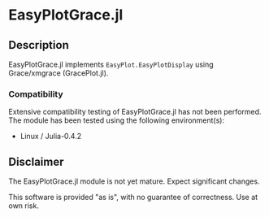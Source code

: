 # EasyPlotGrace.jl

## Description

EasyPlotGrace.jl implements `EasyPlot.EasyPlotDisplay` using Grace/xmgrace (GracePlot.jl).

### Compatibility

Extensive compatibility testing of EasyPlotGrace.jl has not been performed.  The module has been tested using the following environment(s):

 - Linux / Julia-0.4.2

## Disclaimer

The EasyPlotGrace.jl module is not yet mature.  Expect significant changes.

This software is provided "as is", with no guarantee of correctness.  Use at own risk.
